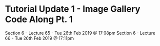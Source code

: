 # Tutorial Update 1 - Image Gallery Code Along Pt. 1
Section 6 - Lecture 65 - Tue 26th Feb 2019 @ 17:08pm
Section 6 - Lecture 66 - Tue 26th Feb 2019 @ 17:11pm